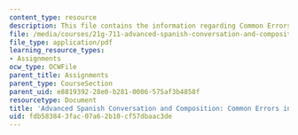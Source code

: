```yaml
---
content_type: resource
description: This file contains the information regarding Common Errors in Spanish?
file: /media/courses/21g-711-advanced-spanish-conversation-and-composition-spring-2014/fdb583843fac07a62b10cf57dbaac3de_MIT21G_711S14_Comm_Errors.pdf
file_type: application/pdf
learning_resource_types:
- Assignments
ocw_type: OCWFile
parent_title: Assignments
parent_type: CourseSection
parent_uid: e8819392-28e0-b281-0006-575af3b4858f
resourcetype: Document
title: 'Advanced Spanish Conversation and Composition: Common Errors in Spanish'
uid: fdb58384-3fac-07a6-2b10-cf57dbaac3de
---
```

